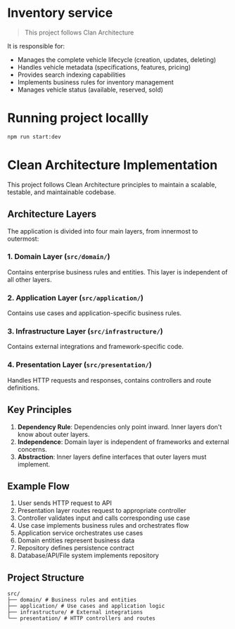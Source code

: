 # Inventory service

> This project follows Clan Architecture

It is responsible for:

- Manages the complete vehicle lifecycle (creation, updates, deleting)
- Handles vehicle metadata (specifications, features, pricing)
- Provides search indexing capabilities
- Implements business rules for inventory management
- Manages vehicle status (available, reserved, sold)

# Running project locallly

```bash
npm run start:dev
```

# Clean Architecture Implementation

This project follows Clean Architecture principles to maintain a scalable, testable, and maintainable codebase.

## Architecture Layers

The application is divided into four main layers, from innermost to outermost:

### 1. Domain Layer (`src/domain/`)

Contains enterprise business rules and entities. This layer is independent of all other layers.

### 2. Application Layer (`src/application/`)

Contains use cases and application-specific business rules.

### 3. Infrastructure Layer (`src/infrastructure/`)

Contains external integrations and framework-specific code.

### 4. Presentation Layer (`src/presentation/`)

Handles HTTP requests and responses, contains controllers and route definitions.

## Key Principles

1. **Dependency Rule**: Dependencies only point inward. Inner layers don't know about outer layers.
2. **Independence**: Domain layer is independent of frameworks and external concerns.
3. **Abstraction**: Inner layers define interfaces that outer layers must implement.

## Example Flow

1. User sends HTTP request to API
2. Presentation layer routes request to appropriate controller
3. Controller validates input and calls corresponding use case
4. Use case implements business rules and orchestrates flow
5. Application service orchestrates use cases
6. Domain entities represent business data
7. Repository defines persistence contract
8. Database/API/File system implements repository

## Project Structure

```
src/
├── domain/ # Business rules and entities
├── application/ # Use cases and application logic
├── infrastructure/ # External integrations
└── presentation/ # HTTP controllers and routes
```
